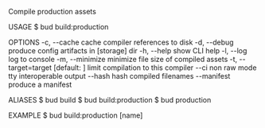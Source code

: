 Compile production assets

USAGE
  $ bud build:production

OPTIONS
  -c, --cache          cache compiler references to disk
  -d, --debug          produce config artifacts in [storage] dir
  -h, --help           show CLI help
  -l, --log            log to console
  -m, --minimize       minimize file size of compiled assets
  -t, --target=target  [default: ] limit compilation to this compiler
  --ci                 non raw mode tty interoperable output
  --hash               hash compiled filenames
  --manifest           produce a manifest

ALIASES
  $ bud build
  $ bud build:production
  $ bud production

EXAMPLE
  $ bud build:production [name]